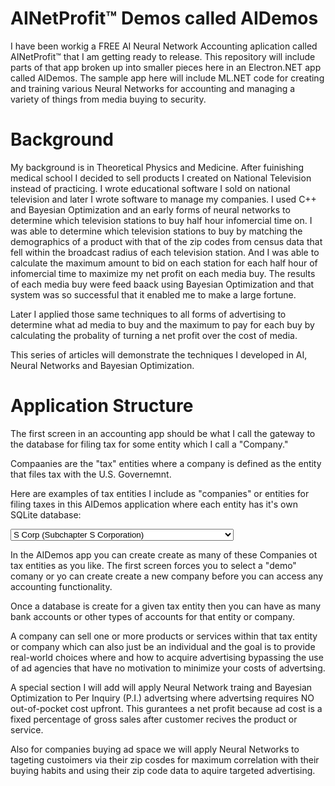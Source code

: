﻿# AINetProfit™ Demos called AIDemos
I have been workig a FREE AI Neural Network Accounting aplication called AINetProfit™ 
that I am getting ready to release. This repository will include parts of that app broken 
up into smaller pieces here in an Electron.NET app called AIDemos. The sample app here will 
include ML.NET code for creating and training various Neural Networks for accounting and 
managing a variety of things from media buying to security.

# Background
My background is in Theoretical Physics and Medicine. After fuinishing medical school I 
decided to sell products I created on National Television instead of practicing. I wrote 
educational software I sold on national television and later I wrote software to manage 
my companies. I used C++ and Bayesian Optimization and an early forms of neural networks 
to determine which television stations to buy half hour infomercial time on. I was able 
to determine which television stations to buy by matching the demographics of a product 
with that of the zip codes from census data that fell within the broadcast radius of each 
television station. And I was able to calculate the maximum amount to bid on each station 
for each half hour of infomercial time to maximize my net profit on each media buy. 
The results of each media buy were feed baack using Bayesian Optimization and that system 
was so successful that it enabled me to make a large fortune.

Later I applied those same techniques to all forms of advertising to determine what ad media 
to buy and the maximum to pay for each buy by calculating the probality of turning a net profit 
over the cost of media.

This series of articles will demonstrate the techniques I developed in AI, Neural Networks 
and Bayesian Optimization.

# Application Structure

The first screen in an accounting app should be what I call the gateway to the database for 
filing tax for some entity which I call a "Company."

Compaanies are the "tax" entities where a company is defined as the entity that files 
tax with the U.S. Governemnt.

Here are examples of tax entities I include as "companies" or entities for filing taxes 
in this AIDemos application where each entity has it's own SQLite database:

<select id="businessType" name="businessType">
    <option value="S Corp">S Corp (Subchapter S Corporation)</option>
    <option value="C Corp">C Corp (C Corporation)</option>
    <option value="Individual">Individual/Sole Proprietorship</option>
    <option value="DBA">DBA (Doing Business As)</option>
    <option value="LLC">LLC (Limited Liability Company)</option>
    <option value="Partnership">Partnership (General Partnership or Limited Partnership)</option>
    <option value="Non-Profit">Non-Profit Organization (501(c)(3), etc.)</option>
    <option value="Trust">Trust</option>
    <option value="Estate">Estate</option>
    <option value="LLP">LLP (Limited Liability Partnership)</option>
    <option value="PC">PC (Professional Corporation)</option>
    <option value="Government">Government Entity</option>
    <option value="Cooperative">Cooperative (Co-op)</option>
    <option value="Joint Venture">Joint Venture</option>
    <option value="Foreign Corp">Foreign Corporation</option>
    <option value="Other">Other</option>
</select>


In the AIDemos app you can create create as many of these Companies ot tax entities as you like.
The first screen forces you to select a "demo" comany or yo can create create a new company before 
you can access any accounting functionality.

Once a database is create for a given tax entity then you can have as many bank accounts or other types 
of accounts for that entity or company.

A company can sell one or more products or services within that tax entity or company  which can also 
just be an individual and the goal is to provide real-world choices where and how to acquire advertising 
bypassing the use of ad agencies that have no motivation to minimize your costs of advertsing.

A special section I will add will apply Neural Network traing and Bayesian Optimization to Per Inquiry (P.I.) 
advertsing where advertsing requires NO out-of-pocket cost upfront. This gurantees a net profit because ad cost 
is a fixed percentage of gross sales after customer recives the product or service.

Also for companies buying ad space we will apply Neural Networks to tageting custoimers via their zip cosdes for 
maximum correlation with their buying habits and using their zip code data to aquire targeted advertising.



